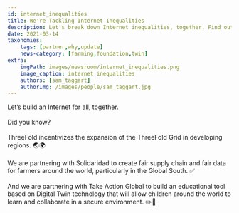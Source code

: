 ```yaml
---
id: internet_inequalities
title: We're Tackling Internet Inequalities
description: Let's break down Internet inequalities, together. Find out how ThreeFold is already collaborating to make this a reality!
date: 2021-03-14
taxonomies:
    tags: [partner,why,update]
    news-category: [farming,foundation,twin]
extra:
    imgPath: images/newsroom/internet_inequalities.png
    image_caption: internet inequalities
    authors: [sam_taggart]
    authorImg: /images/people/sam_taggart.jpg
---
```


Let’s build an Internet for all, together.
<br/>
<br/>
Did you know?
<br/>
<br/>
ThreeFold incentivizes the expansion of the ThreeFold Grid in developing regions. 🌏🌍
<br/>
<br/>
We are partnering with Solidaridad to create fair supply chain and fair data for farmers around the world, particularly in the Global South. ✅
<br/>
<br/>
And we are partnering with Take Action Global to build an educational tool based on Digital Twin technology that will allow children around the world to learn and collaborate in a secure environment. ✏️📖
